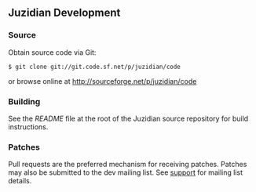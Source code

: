 Juzidian Development
--------------------

### Source ###

Obtain source code via Git:

	$ git clone git://git.code.sf.net/p/juzidian/code

or browse online at <http://sourceforge.net/p/juzidian/code>


### Building ###

See the _README_ file at the root of the Juzidian source repository for build
instructions.


### Patches ###

Pull requests are the preferred mechanism for receiving patches. Patches may
also be submitted to the dev mailing list. See [support](/support.html) for
mailing list details.


